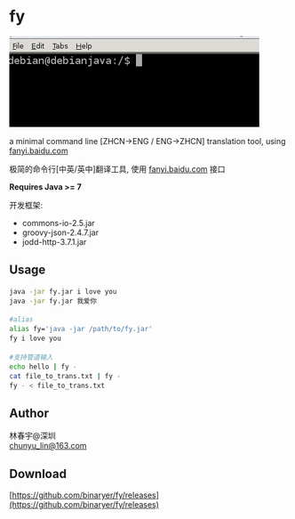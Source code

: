 # fy

![](https://github.com/binaryer/fy/blob/master/fy.gif)  

a minimal command line [ZHCN->ENG / ENG->ZHCN] translation tool, using [fanyi.baidu.com](http://fanyi.baidu.com)  

极简的命令行[中英/英中]翻译工具, 使用 [fanyi.baidu.com](http://fanyi.baidu.com) 接口  

__Requires Java >= 7__

开发框架: 
+ commons-io-2.5.jar
+ groovy-json-2.4.7.jar
+ jodd-http-3.7.1.jar

## Usage
```bash
java -jar fy.jar i love you
java -jar fy.jar 我爱你

#alias
alias fy='java -jar /path/to/fy.jar'
fy i love you

#支持管道输入	
echo hello | fy -
cat file_to_trans.txt | fy -
fy - < file_to_trans.txt
```

## Author

林春宇@深圳  
chunyu_lin@163.com

## Download
[https://github.com/binaryer/fy/releases](https://github.com/binaryer/fy/releases)
